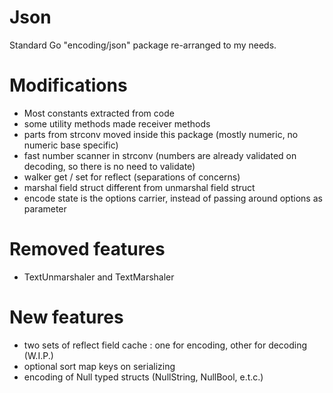 # Json

Standard Go "encoding/json" package re-arranged to my needs.

# Modifications

* Most constants extracted from code
* some utility methods made receiver methods
* parts from strconv moved inside this package (mostly numeric, no numeric base specific)
* fast number scanner in strconv (numbers are already validated on decoding, so there is no need to validate)
* walker get / set for reflect (separations of concerns)
* marshal field struct different from unmarshal field struct
* encode state is the options carrier, instead of passing around options as parameter

# Removed features

* TextUnmarshaler and TextMarshaler 

# New features

* two sets of reflect field cache : one for encoding, other for decoding (W.I.P.)
* optional sort map keys on serializing
* encoding of Null typed structs (NullString, NullBool, e.t.c.)